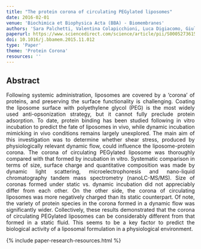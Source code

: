 ```yaml
---
title: "The protein corona of circulating PEGylated liposomes" 
date: 2016-02-01
venue: 'Biochimica et Biophysica Acta (BBA) - Biomembranes'
authors: 'Sara Palchetti, Valentina Colapicchioni, Luca Digiacomo, Giulio Caracciolo, Daniela Pozzi, Anna Laura Capriotti, Giorgia La Barbera, Aldo Laganà'
paperurl: https://www.sciencedirect.com/science/article/pii/S0005273615003843
doi: 10.1016/j.bbamem.2015.11.012
type: 'Paper'
theme: 'Protein Corona'
resources: ''
---
```


<h2> Abstract </h2>
<p align= "justify">
Following systemic administration, liposomes are covered by a ‘corona’ of proteins, and preserving the surface functionality is challenging. Coating the liposome surface with polyethylene glycol (PEG) is the most widely used anti-opsonization strategy, but it cannot fully preclude protein adsorption. To date, protein binding has been studied following in vitro incubation to predict the fate of liposomes in vivo, while dynamic incubation mimicking in vivo conditions remains largely unexplored. The main aim of this investigation was to determine whether shear stress, produced by physiologically relevant dynamic flow, could influence the liposome-protein corona. The corona of circulating PEGylated liposome was thoroughly compared with that formed by incubation in vitro. Systematic comparison in terms of size, surface charge and quantitative composition was made by dynamic light scattering, microelectrophoresis and nano-liquid chromatography tandem mass spectrometry (nanoLC-MS/MS). Size of coronas formed under static vs. dynamic incubation did not appreciably differ from each other. On the other side, the corona of circulating liposomes was more negatively charged than its static counterpart. Of note, the variety of protein species in the corona formed in a dynamic flow was significantly wider. Collectively, these results demonstrated that the corona of circulating PEGylated liposomes can be considerably different from that formed in a static fluid. This seems to be a key factor to predict the biological activity of a liposomal formulation in a physiological environment.

{% include paper-research-resources.html %}
